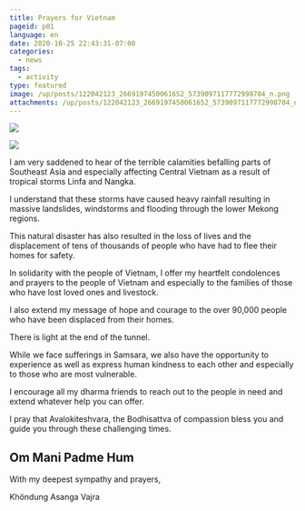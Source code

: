 ```yaml
---
title: Prayers for Vietnam
pageid: p01
language: en
date: 2020-10-25 22:43:31-07:00
categories:
  - news
tags:
  - activity
type: featured
image: /up/posts/122042123_2669197450061652_5739097117772998704_n.png
attachments: /up/posts/122042123_2669197450061652_5739097117772998704_n.png
---
```

![](/up/posts/122042123_2669197450061652_5739097117772998704_n.png) 


![](/up/posts/vt-01.jpg)

I am very saddened to hear of the terrible calamities befalling parts of Southeast Asia and especially affecting Central Vietnam as a result of tropical storms Linfa and Nangka. 

I understand that these storms have caused heavy rainfall resulting in massive landslides, windstorms and flooding through the lower Mekong regions. 

This natural disaster has also resulted in the loss of lives and the displacement of tens of thousands of people who have had to flee their homes for safety. 

In solidarity with the people of Vietnam, I offer my heartfelt condolences and prayers to the people of Vietnam and especially to the families of those who have lost loved ones and livestock. 

I also extend my message of hope and courage to the over 90,000 people who have been displaced from their homes. 

There is light at the end of the tunnel. 

While we face sufferings in Samsara, we also have the opportunity to experience as well as express human kindness to each other and especially to those who are most vulnerable. 

I encourage all my dharma friends to reach out to the people in need and extend whatever help you can offer. 

I pray that Avalokiteshvara, the Bodhisattva of compassion bless you and guide you through these challenging times. 

## Om Mani Padme Hum

With my deepest sympathy and prayers, 

Khöndung Asanga Vajra
